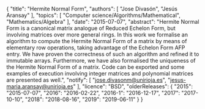 {
    "title": "Hermite Normal Form",
    "authors": [
        "Jose Divasón",
        "Jesús Aransay"
    ],
    "topics": [
        "Computer science/Algorithms/Mathematical",
        "Mathematics/Algebra"
    ],
    "date": "2015-07-07",
    "abstract": "Hermite Normal Form is a canonical matrix analogue of Reduced Echelon Form, but involving matrices over more general rings. In this work we formalise an algorithm to compute the Hermite Normal Form of a matrix by means of elementary row operations, taking advantage of the Echelon Form AFP entry. We have proven the correctness of such an algorithm and refined it to immutable arrays. Furthermore, we have also formalised the uniqueness of the Hermite Normal Form of a matrix. Code can be exported and some examples of execution involving integer matrices and polynomial matrices are presented as well.",
    "notify": [
        "jose.divasonm@unirioja.es",
        "jesus-maria.aransay@unirioja.es"
    ],
    "licence": "BSD",
    "olderReleases": {
        "2015": "2015-07-07",
        "2016": "2016-02-22",
        "2016-1": "2016-12-17",
        "2017": "2017-10-10",
        "2018": "2018-08-16",
        "2019": "2019-06-11"
    }
}